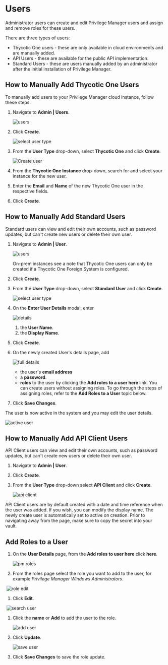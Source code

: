 [title]: # (Users)
[tags]: # (admin,configuration)
[priority]: # (1)
# Users

Administrator users can create and edit Privilege Manager users and assign and remove roles for these users.

There are three types of users:

* Thycotic One users - these are only available in cloud environments and are manually added.
* API Users - these are available for the public API implementation.
* Standard Users - these are users manually added by an administrator after the initial installation of Privilege Manager.

## How to Manually Add Thycotic One Users

To manually add users to your Privilege Manager cloud instance, follow these steps:

1. Navigate to __Admin | Users__.

   ![users](images/t1_add_user/t1_user.png "Users page")

1. Click __Create__.

   ![select user type](images/t1_add_user/select-user-type.png)
1. From the __User Type__ drop-down, select __Thycotic One__ and click __Create__.

   ![Create user](images/t1_add_user/t1_user_create.png)
1. From the __Thycotic One Instance__ drop-down, search for and select your instance for the new user.
1. Enter the __Email__ and __Name__ of the new Thycotic One user in the respective fields.
1. Click __Create__.

## How to Manually Add Standard Users

Standard users can view and edit their own accounts, such as password updates, but can't create new users or delete their own user.

1. Navigate to __Admin | User__.

   ![users](images/t1_add_user/t1_user.png "Users page")

   On-prem instances see a note that Thycotic One users can only be created if a Thycotic One Foreign System is configured.
1. Click __Create__.
1. From the __User Type__ drop-down, select __Standard User__ and click __Create__.

   ![select user type](images/select-user-type.png "Selecting a user type")
1. On the __Enter User Details__ modal, enter

   ![details](images/pm-user-4.png "Enter User details")

   1. the __User Name__.
   1. the __Display Name__.
1. Click __Create__.
1. On the newly created User's details page, add

   ![full details](images/pm-user-5.png "Enter remaining User details")

   * the user's __email address__
   * a __password__.
   * __roles__ to the user by clicking the __Add roles to a user here__ link. You can create users without assigning roles. To go through the steps of assigning roles, refer to the __Add Roles to a User__ topic below.
1. Click __Save Changes__.

The user is now active in the system and you may edit the user details.

![active user](images/pm-user-6.png "Active user details page")

## How to Manually Add API Client Users

API Client users can view and edit their own accounts, such as password updates, but can't create new users or delete their own user.

1. Navigate to __Admin | User__.
1. Click __Create__.
1. From the __User Type__ drop-down select __API Client__ and click __Create__.

   ![api client](images/api-user.png "New API User created page")

API Client users are by default created with a date and time reference when the user was added. If you wish, you can modify the display name. The newly create user is automatically set to active on creation. Prior to navigating away from the page, make sure to copy the secret into your vault. 

## Add Roles to a User

1. On the __User Details__ page, from the __Add roles to user here__ click __here__.

   ![pm roles](images/roles.png "Add roles to a user")
1. From the roles page select the role you want to add to the user, for example _Privilege Manager Windows Administrators_.

​   ![role edit](images/role-edit.png "Edit link on roles page")
1. Click __Edit__.

​   ![search user](images/assign-user.png "Enter user display name in search")
1. Click the __name__ or __Add__ to add the user to the role.

   ![add user](images/added.png "User added to the role click update")
1. Click __Update__.

   ![save user](images/save.png "Save the changes")
1. Click __Save Changes__ to save the role update.
